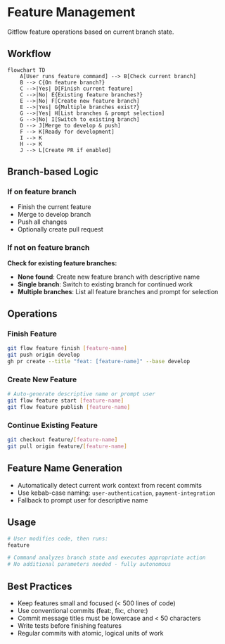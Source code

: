 # Feature Management

Gitflow feature operations based on current branch state.

## Workflow

```mermaid
flowchart TD
    A[User runs feature command] --> B[Check current branch]
    B --> C{On feature branch?}
    C -->|Yes| D[Finish current feature]
    C -->|No| E{Existing feature branches?}
    E -->|No| F[Create new feature branch]
    E -->|Yes| G{Multiple branches exist?}
    G -->|Yes| H[List branches & prompt selection]
    G -->|No| I[Switch to existing branch]
    D --> J[Merge to develop & push]
    F --> K[Ready for development]
    I --> K
    H --> K
    J --> L[Create PR if enabled]
```

## Branch-based Logic

### If on feature branch
- Finish the current feature
- Merge to develop branch
- Push all changes
- Optionally create pull request

### If not on feature branch
**Check for existing feature branches:**
- **None found**: Create new feature branch with descriptive name
- **Single branch**: Switch to existing branch for continued work
- **Multiple branches**: List all feature branches and prompt for selection

## Operations

### Finish Feature
```bash
git flow feature finish [feature-name]
git push origin develop
gh pr create --title "feat: [feature-name]" --base develop
```

### Create New Feature
```bash
# Auto-generate descriptive name or prompt user
git flow feature start [feature-name]
git flow feature publish [feature-name]
```

### Continue Existing Feature
```bash
git checkout feature/[feature-name]
git pull origin feature/[feature-name]
```

## Feature Name Generation
- Automatically detect current work context from recent commits
- Use kebab-case naming: `user-authentication`, `payment-integration`
- Fallback to prompt user for descriptive name

## Usage
```bash
# User modifies code, then runs:
feature

# Command analyzes branch state and executes appropriate action
# No additional parameters needed - fully autonomous
```

## Best Practices
- Keep features small and focused (< 500 lines of code)
- Use conventional commits (feat:, fix:, chore:)
- Commit message titles must be lowercase and < 50 characters
- Write tests before finishing features
- Regular commits with atomic, logical units of work